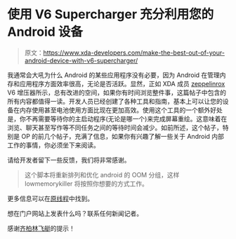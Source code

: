 # 使用 V6 Supercharger 充分利用您的 Android 设备

> 原文：<https://www.xda-developers.com/make-the-best-out-of-your-android-device-with-v6-supercharger/>

我通常会大吼为什么 Android 的某些应用程序没有必要，因为 Android 在管理内存和应用程序方面效率很高，无论是否活跃。显然，正如 XDA 成员 [zeppelinrox](http://forum.xda-developers.com/member.php?u=3357461) V6 增压器所示，总有改进的空间，如果你有时间浏览整件事，这篇帖子中包含的所有内容都值得一读。开发人员已经创建了各种工具和指南，基本上可以让您的设备在内存使用甚至电池使用方面比现在更加高效。使用这个工具的一个额外好处是，你不再需要等待你的主启动程序(无论是哪一个)来完成屏幕重绘。这意味着在浏览、聊天甚至写作等不同任务之间的等待时间会减少。如前所述，这个帖子，特别是 OP 的前几个帖子，充满了信息，如果你有兴趣了解一些关于 Android 内部工作的事情，你必须坐下来阅读。

请给开发者留下一些反馈，我们将非常感谢。

> 这个脚本将重新排列和优化 android 的 OOM 分组，这样 lowmemorykiller 将按照你想要的方式工作。

更多信息可以在[原线程](http://forum.xda-developers.com/showthread.php?t=991276)中找到。

想在门户网站上发表什么吗？联系任何新闻记者。

感谢[齐柏林飞艇](http://forum.xda-developers.com/member.php?u=3357461)的提示！